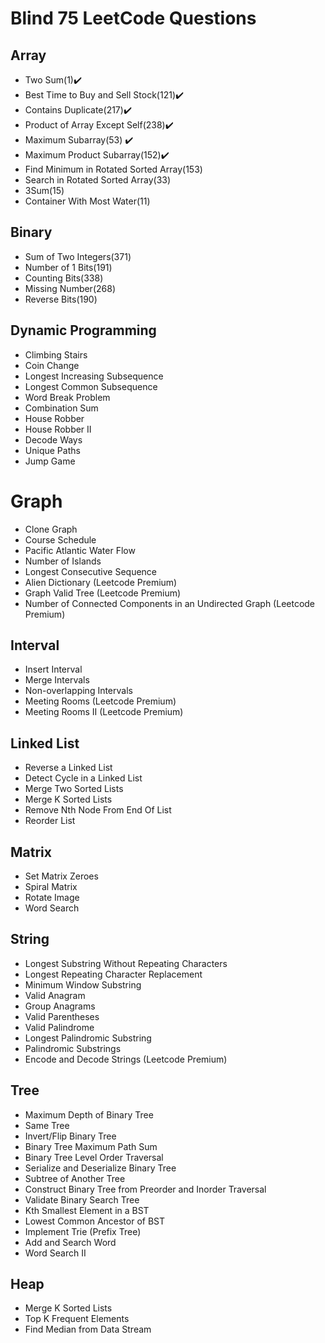 # Blind 75 LeetCode Questions
## Array
- Two Sum(1)✔️
- Best Time to Buy and Sell Stock(121)✔️
- Contains Duplicate(217)✔️
- Product of Array Except Self(238)✔️
- Maximum Subarray(53) ✔️
- Maximum Product Subarray(152)✔️
- Find Minimum in Rotated Sorted Array(153)
- Search in Rotated Sorted Array(33)
- 3Sum(15)
- Container With Most Water(11)
## Binary
- Sum of Two Integers(371)
- Number of 1 Bits(191)
- Counting Bits(338)
- Missing Number(268)
- Reverse Bits(190)
## Dynamic Programming
- Climbing Stairs
- Coin Change
- Longest Increasing Subsequence
- Longest Common Subsequence
- Word Break Problem
- Combination Sum
- House Robber
- House Robber II
- Decode Ways
- Unique Paths
- Jump Game
# Graph
- Clone Graph
- Course Schedule
- Pacific Atlantic Water Flow
- Number of Islands
- Longest Consecutive Sequence
- Alien Dictionary (Leetcode Premium)
- Graph Valid Tree (Leetcode Premium)
- Number of Connected Components in an Undirected Graph (Leetcode Premium)
## Interval
- Insert Interval
- Merge Intervals
- Non-overlapping Intervals
- Meeting Rooms (Leetcode Premium)
- Meeting Rooms II (Leetcode Premium)
## Linked List
- Reverse a Linked List
- Detect Cycle in a Linked List
- Merge Two Sorted Lists
- Merge K Sorted Lists
- Remove Nth Node From End Of List
- Reorder List
## Matrix
- Set Matrix Zeroes
- Spiral Matrix
- Rotate Image
- Word Search
## String
- Longest Substring Without Repeating Characters
- Longest Repeating Character Replacement
- Minimum Window Substring
- Valid Anagram
- Group Anagrams
- Valid Parentheses
- Valid Palindrome
- Longest Palindromic Substring
- Palindromic Substrings
- Encode and Decode Strings (Leetcode Premium)
## Tree
- Maximum Depth of Binary Tree
- Same Tree
- Invert/Flip Binary Tree
- Binary Tree Maximum Path Sum
- Binary Tree Level Order Traversal
- Serialize and Deserialize Binary Tree
- Subtree of Another Tree
- Construct Binary Tree from Preorder and Inorder Traversal
- Validate Binary Search Tree
- Kth Smallest Element in a BST
- Lowest Common Ancestor of BST
- Implement Trie (Prefix Tree)
- Add and Search Word
- Word Search II
## Heap
- Merge K Sorted Lists
- Top K Frequent Elements
- Find Median from Data Stream
